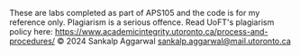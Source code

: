 These are labs completed as part of APS105 and the code is for my reference only. 
Plagiarism is a serious offence. Read UoFT's plagiarism policy here: https://www.academicintegrity.utoronto.ca/process-and-procedures/ 
© 2024 Sankalp Aggarwal sankalp.aggarwal@mail.utoronto.ca
